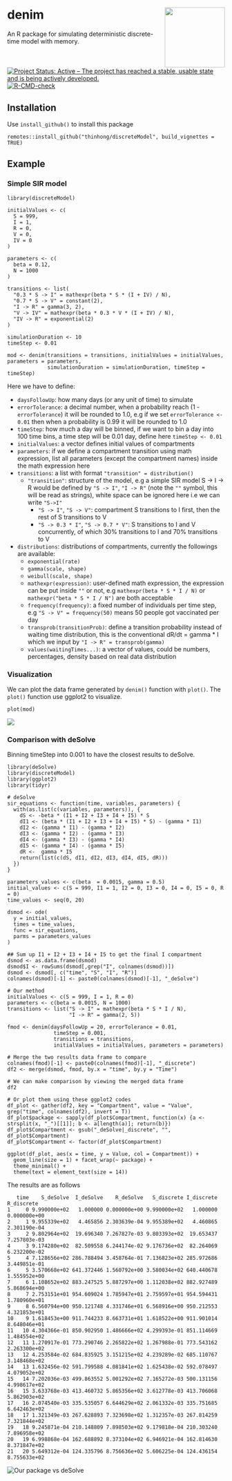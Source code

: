 # denim <img src='man/figures/logo.png' align="right" height="139" />
An R package for simulating deterministic discrete-time model with memory.

<!-- badges: start -->
[![Project Status: Active – The project has reached a stable, usable state and is being actively developed.](https://www.repostatus.org/badges/latest/active.svg)](https://www.repostatus.org/#active)
[![R-CMD-check](https://github.com/thinhong/discreteModel/workflows/R-CMD-check/badge.svg)](https://github.com/thinhong/discreteModel/actions)
<!-- badges: end -->

## Installation
Use `install_github()` to install this package
```
remotes::install_github("thinhong/discreteModel", build_vignettes = TRUE)
```

## Example
### Simple SIR model

```
library(discreteModel)

initialValues <- c(
  S = 999, 
  I = 1, 
  R = 0, 
  V = 0, 
  IV = 0
)

parameters <- c(
  beta = 0.12,
  N = 1000
)

transitions <- list(
  "0.3 * S -> I" = mathexpr(beta * S * (I + IV) / N),
  "0.7 * S -> V" = constant(2),
  "I -> R" = gamma(3, 2),
  "V -> IV" = mathexpr(beta * 0.3 * V * (I + IV) / N),
  "IV -> R" = exponential(2)
)

simulationDuration <- 10
timeStep <- 0.01

mod <- denim(transitions = transitions, initialValues = initialValues, parameters = parameters, 
             simulationDuration = simulationDuration, timeStep = timeStep)
```

Here we have to define:
* `daysFollowUp`: how many days (or any unit of time) to simulate
* `errorTolerance`: a decimal number, when a probability reach (1 - `errorTolerance`) it will be rounded to 1.0, e.g if we set `errorTolerance <- 0.01` then when a probability is 0.99 it will be rounded to 1.0
* `timeStep`: how much a day will be binned, if we want to bin a day into 100 time bins, a time step will be 0.01 day, define here `timeStep <- 0.01`
* `initialValues`: a vector defines initial values of compartments
* `parameters`: if we define a compartment transition using math expression, list all parameters (except the compartment names) inside the math expression here
* `transitions`: a list with format `"transition" = distribution()`
  * `"transition"`: structure of the model, e.g a simple SIR model S -> I -> R would be defined by `"S -> I"`, `"I -> R"` (note the `""` symbol, this will be read as strings), white space can be ignored here i.e we can write `"S->I"`
    * `"S -> I"`, `"S -> V"`: compartment S transitions to I first, then the rest of S transitions to V
    * `"S -> 0.3 * I"`, `"S -> 0.7 * V"`: S transitions to I and V concurrently, of which 30% transitions to I and 70% transitions to V
* `distributions`: distributions of compartments, currently the followings are available:
  * `exponential(rate)`
  * `gamma(scale, shape)`
  * `weibull(scale, shape)`
  * `mathexpr(expression)`: user-defined math expression, the expression can be put inside `""` or not, e.g `mathexpr(beta * S * I / N)` or `mathexpr("beta * S * I / N")` are both acceptable
  * `frequency(frequency)`: a fixed number of individuals per time step, e.g `"S -> V" = frequency(50)` means 50 people got vaccinated per day
  * `transprob(transitionProb)`: define a transition probability instead of waiting time distribution, this is the conventional dR/dt = gamma * I which we input by `"I -> R" = transprob(gamma)`
  * `values(waitingTimes...)`: a vector of values, could be numbers, percentages, density based on real data distribution


### Visualization
We can plot the data frame generated by `denim()` function with `plot()`. The `plot()` function use ggplot2 to visualize.
```
plot(mod)
```
![](man/figures/plotdiscrete.png)

### Comparison with deSolve
Binning timeStep into 0.001 to have the closest results to deSolve. 
```
library(deSolve)
library(discreteModel)
library(ggplot2)
library(tidyr)

# deSolve
sir_equations <- function(time, variables, parameters) {
  with(as.list(c(variables, parameters)), {
    dS <- -beta * (I1 + I2 + I3 + I4 + I5) * S
    dI1 <- (beta * (I1 + I2 + I3 + I4 + I5) * S) - (gamma * I1)
    dI2 <- (gamma * I1) - (gamma * I2)
    dI3 <- (gamma * I2) - (gamma * I3)
    dI4 <- (gamma * I3) - (gamma * I4)
    dI5 <- (gamma * I4) - (gamma * I5)
    dR <-  gamma * I5
    return(list(c(dS, dI1, dI2, dI3, dI4, dI5, dR)))
  })
}

parameters_values <- c(beta  = 0.0015, gamma = 0.5)
initial_values <- c(S = 999, I1 = 1, I2 = 0, I3 = 0, I4 = 0, I5 = 0, R = 0)
time_values <- seq(0, 20)

dsmod <- ode(
  y = initial_values,
  times = time_values,
  func = sir_equations,
  parms = parameters_values
)

## Sum up I1 + I2 + I3 + I4 + I5 to get the final I compartment
dsmod <- as.data.frame(dsmod)
dsmod$I <- rowSums(dsmod[,grep("I", colnames(dsmod))])
dsmod <- dsmod[, c("time", "S", "I", "R")]
colnames(dsmod)[-1] <- paste0(colnames(dsmod)[-1], "_deSolve")

# Our method
initialValues <- c(S = 999, I = 1, R = 0)
parameters <- c(beta = 0.0015, N = 1000)
transitions <- list("S -> I" = mathexpr(beta * S * I / N), 
                    "I -> R" = gamma(2, 5))

fmod <- denim(daysFollowUp = 20, errorTolerance = 0.01, 
               timeStep = 0.001,
               transitions = transitions,
               initialValues = initialValues, parameters = parameters)

# Merge the two results data frame to compare
colnames(fmod)[-1] <- paste0(colnames(fmod)[-1], "_discrete")
df2 <- merge(dsmod, fmod, by.x = "time", by.y = "Time")

# We can make comparison by viewing the merged data frame
df2

# Or plot them using these ggplot2 codes
df_plot <- gather(df2, key = "Compartment", value = "Value", grep("time", colnames(df2), invert = T))
df_plot$package <- sapply(df_plot$Compartment, function(x) {a <- strsplit(x, "_")[[1]]; b <- a[length(a)]; return(b)})
df_plot$Compartment <- gsub("_deSolve|_discrete", "", df_plot$Compartment)
df_plot$Compartment <- factor(df_plot$Compartment)

ggplot(df_plot, aes(x = time, y = Value, col = Compartment)) +
  geom_line(size = 1) + facet_wrap(~ package) +
  theme_minimal() +
  theme(text = element_text(size = 14))
```
The results are as follows
```
   time    S_deSolve  I_deSolve    R_deSolve   S_discrete I_discrete   R_discrete
1     0 9.990000e+02   1.000000 0.000000e+00 9.990000e+02   1.000000 0.000000e+00
2     1 9.955339e+02   4.465856 2.303639e-04 9.955389e+02   4.460865 2.301190e-04
3     2 9.802964e+02  19.696340 7.267827e-03 9.803393e+02  19.653437 7.257803e-03
4     3 9.174280e+02  82.509558 6.244174e-02 9.176736e+02  82.264069 6.232200e-02
5     4 7.128656e+02 286.788494 3.458764e-01 7.136823e+02 285.972686 3.449851e-01
6     5 3.570668e+02 641.372446 1.560792e+00 3.580034e+02 640.440678 1.555952e+00
7     6 1.108652e+02 883.247525 5.887297e+00 1.112038e+02 882.927489 5.868694e+00
8     7 2.753151e+01 954.609024 1.785947e+01 2.759597e+01 954.594431 1.780960e+01
9     8 6.560794e+00 950.121748 4.331746e+01 6.568916e+00 950.212553 4.321853e+01
10    9 1.618453e+00 911.744233 8.663731e+01 1.618522e+00 911.901014 8.648046e+01
11   10 4.304366e-01 850.902950 1.486666e+02 4.299393e-01 851.114669 1.484554e+02
12   11 1.270917e-01 773.290746 2.265822e+02 1.267988e-01 773.543162 2.263300e+02
13   12 4.253584e-02 684.835925 3.151215e+02 4.239289e-02 685.110767 3.148468e+02
14   13 1.632456e-02 591.799588 4.081841e+02 1.625438e-02 592.078497 4.079052e+02
15   14 7.202036e-03 499.863552 5.001292e+02 7.165272e-03 500.131156 4.998617e+02
16   15 3.633768e-03 413.460732 5.865356e+02 3.612778e-03 413.706068 5.862903e+02
17   16 2.074540e-03 335.535057 6.644629e+02 2.061332e-03 335.751685 6.642463e+02
18   17 1.321349e-03 267.628893 7.323698e+02 1.312357e-03 267.814259 7.321844e+02
19   18 9.245871e-04 210.148809 7.898503e+02 9.179818e-04 210.303240 7.896958e+02
20   19 6.998868e-04 162.688892 8.373104e+02 6.946921e-04 162.814630 8.371847e+02
21   20 5.649312e-04 124.335796 8.756636e+02 5.606225e-04 124.436154 8.755633e+02
```
![Our package vs deSolve](man/figures/ourVsDesolve.png)
